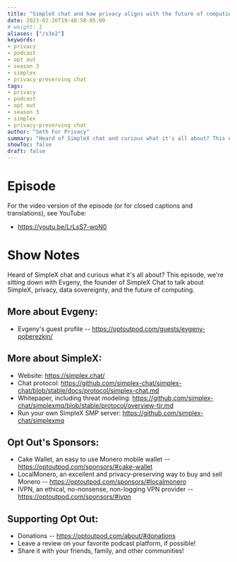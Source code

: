 ```yaml
---
title: "SimpleX chat and how privacy aligns with the future of computing w/ Evgeny from SimpleX"
date: 2023-02-26T19:48:58-05:00
# weight: 1
aliases: ["/s3e2"]
keywords:
- privacy
- podcast
- opt out
- season 3
- simplex
- privacy-preserving chat
tags:
- privacy
- podcast
- opt out
- season 3
- simplex
- privacy-preserving chat
author: "Seth For Privacy"
summary: "Heard of SimpleX chat and curious what it's all about? This episode, we're sitting down with Evgeny, the founder of SimpleX Chat to talk about SimpleX, privacy, data sovereignty, and the future of computing."
showToc: false
draft: false
---
```


# Episode

<div id="buzzsprout-player-12333165"></div><script src="https://www.buzzsprout.com/1790481/12333165-simplex-chat-and-how-privacy-aligns-with-the-future-of-computing-w-evgeny-from-simplex.js?container_id=buzzsprout-player-12333165&player=small" type="text/javascript" charset="utf-8"></script>

For the video version of the episode (or for closed captions and translations), see YouTube: 

- <https://youtu.be/LrLsS7-woN0>

# Show Notes

Heard of SimpleX chat and curious what it's all about? This episode, we're sitting down with Evgeny, the founder of SimpleX Chat to talk about SimpleX, privacy, data sovereignty, and the future of computing.

## More about Evgeny:

- Evgeny's guest profile -- https://optoutpod.com/guests/evgeny-poberezkin/

## More about SimpleX:

- Website: https://simplex.chat/
- Chat protocol: https://github.com/simplex-chat/simplex-chat/blob/stable/docs/protocol/simplex-chat.md
- Whitepaper, including threat modeling: https://github.com/simplex-chat/simplexmq/blob/stable/protocol/overview-tjr.md
- Run your own SimpleX SMP server: https://github.com/simplex-chat/simplexmq

## Opt Out's Sponsors:

- Cake Wallet, an easy to use Monero mobile wallet -- https://optoutpod.com/sponsors/#cake-wallet
- LocalMonero, an excellent and privacy-preserving way to buy and sell Monero -- https://optoutpod.com/sponsors/#localmonero
- IVPN, an ethical, no-nonsense, non-logging VPN provider -- https://optoutpod.com/sponsors/#ivpn

## Supporting Opt Out:

- Donations -- https://optoutpod.com/about/#donations
- Leave a review on your favorite podcast platform, if possible!
- Share it with your friends, family, and other communities!
